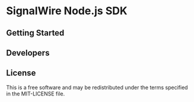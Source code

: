 # SignalWire Node.js SDK

## Getting Started

## Developers

## License

This is a free software and may be redistributed under the terms specified in the MIT-LICENSE file.